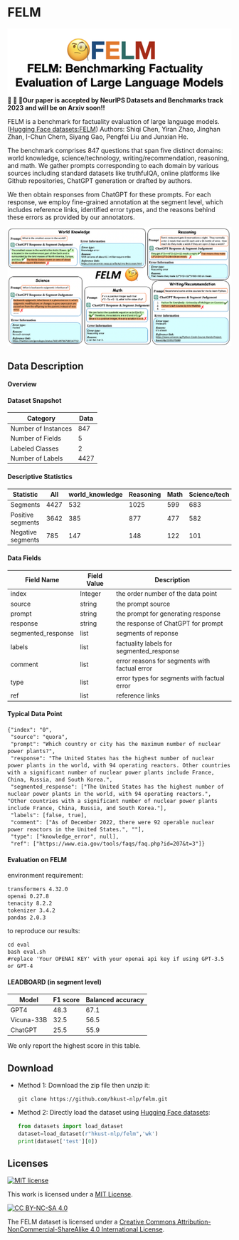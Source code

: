 # FELM
![](image/title.png)
**🎉 🎉 🎉Our paper is accepted by NeurIPS Datasets and Benchmarks track 2023 and will be on Arxiv soon!!** 

 FELM is a benchmark for factuality evaluation of large language models.([Hugging Face datasets:FELM](https://huggingface.co/datasets/hkust-nlp/felm))
 Authors: Shiqi Chen, Yiran Zhao, Jinghan Zhan, I-Chun Chern, Siyang Gao, Pengfei Liu and Junxian He.

The benchmark comprises 847 questions that span five distinct domains: world knowledge, science/technology, writing/recommendation, reasoning, and math. We gather prompts corresponding to each domain by various sources including standard datasets like truthfulQA, online platforms like Github repositories, ChatGPT generation or drafted by authors.

 We then obtain responses from ChatGPT for these prompts. For each response, we employ fine-grained annotation at the segment level, which includes reference links, identified error types, and the reasons behind these errors as provided by our annotators.

![](image/felm_examples.png)
## Data Description
#### Overview
#### Dataset Snapshot

Category | Data
--- | ---
Number of Instances | 847
Number of Fields | 5
Labeled Classes | 2
Number of Labels | 4427

#### Descriptive Statistics


Statistic | All | world_knowledge | Reasoning | Math | Science/tech | Writting/Recommendation 
--- | --- | --- | --- | --- | --- | ---
Segments | 4427 | 532  | 1025 | 599 | 683 |  1588
Positive segments | 3642 | 385  | 877 | 477 | 582 |1321 
Negative segments |785 | 147  | 148 | 122 | 101 | 267  

#### Data Fields

| Field Name  | Field Value | Description                                 |
| ----------- | ----------- | ------------------------------------------- |
| index         | Integer     | the order number of the data point          |
| source   | string      | the prompt source   |
| prompt           | string      | the prompt for generating response                   |
| response           | string      | the response of ChatGPT for prompt                  |
| segmented_response           | list      | segments of reponse                   |
| labels          | list      | factuality labels for segmented_response                  |
| comment      | list      | error reasons for segments with factual error  |
| type | list      |  error types for segments with factual error        |
| ref | list      |  reference links       |


#### Typical Data Point


```
{"index": "0", 
 "source": "quora", 
 "prompt": "Which country or city has the maximum number of nuclear power plants?", 
 "response": "The United States has the highest number of nuclear power plants in the world, with 94 operating reactors. Other countries with a significant number of nuclear power plants include France, China, Russia, and South Korea.",
 "segmented_response": ["The United States has the highest number of nuclear power plants in the world, with 94 operating reactors.", "Other countries with a significant number of nuclear power plants include France, China, Russia, and South Korea."], 
 "labels": [false, true],
 "comment": ["As of December 2022, there were 92 operable nuclear power reactors in the United States.", ""], 
 "type": ["knowledge_error", null], 
 "ref": ["https://www.eia.gov/tools/faqs/faq.php?id=207&t=3"]}

```
#### Evaluation on FELM
environment requirement:
```
transformers 4.32.0
openai 0.27.8
tenacity 8.2.2
tokenizer 3.4.2
pandas 2.0.3
```
to reproduce our results:
```
cd eval
bash eval.sh
#replace 'Your OPENAI KEY' with your openai api key if using GPT-3.5 or GPT-4
```


#### LEADBOARD (in segment level)

| Model | F1 score | Balanced accuracy                                |
| ----------- | ----------- | ------------------------------------------- |
| GPT4         | 48.3     |   67.1        |
| Vicuna-33B   | 32.5      | 56.5   |
| ChatGPT           | 25.5      | 55.9                   |

We only report the highest score in this table.


## Download

- Method 1: Download the zip file then unzip it:
  ```
  git clone https://github.com/hkust-nlp/felm.git
  ```
- Method 2: Directly load the dataset using [Hugging Face datasets](https://huggingface.co/datasets/hkust-nlp/felm):

  ```python
  from datasets import load_dataset
  dataset=load_dataset(r"hkust-nlp/felm",'wk')
  print(dataset['test'][0])
  
  ```


## Licenses

[![MIT license](https://img.shields.io/badge/License-MIT-blue.svg)](https://lbesson.mit-license.org/)

This work is licensed under a [MIT License](https://lbesson.mit-license.org/).

[![CC BY-NC-SA 4.0](https://img.shields.io/badge/License-CC%20BY--NC--SA%204.0-lightgrey.svg)](http://creativecommons.org/licenses/by-nc-sa/4.0/)

The FELM dataset is licensed under a
[Creative Commons Attribution-NonCommercial-ShareAlike 4.0 International License](http://creativecommons.org/licenses/by-nc-sa/4.0/).





